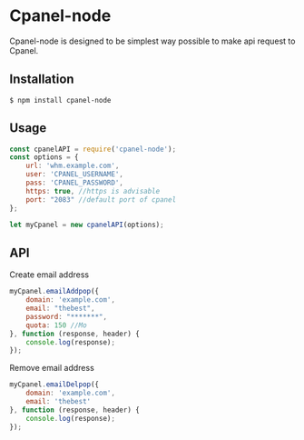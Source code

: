 # Cpanel-node
Cpanel-node is designed to be simplest way possible to make api request to Cpanel.

## Installation
	$ npm install cpanel-node
	
## Usage
```javascript
const cpanelAPI = require('cpanel-node');
const options = {
    url: 'whm.example.com',
    user: 'CPANEL_USERNAME',
    pass: 'CPANEL_PASSWORD',
    https: true, //https is advisable
    port: "2083" //default port of cpanel
};

let myCpanel = new cpanelAPI(options);
```

## API
Create email address
```javascript
myCpanel.emailAddpop({
    domain: 'example.com',
    email: "thebest",
    password: "*******",
    quota: 150 //Mo
}, function (response, header) {
    console.log(response);
});
```

Remove email address
```javascript
myCpanel.emailDelpop({
    domain: 'example.com',
    email: 'thebest'
}, function (response, header) {
    console.log(response);
});
```